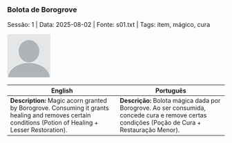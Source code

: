### Bolota de Borogrove

Sessão: 1 | Data: 2025-08-02 | Fonte: s01.txt | Tags: item, mágico, cura

![Bolota de Borogrove](blank.png)

| English | Português |
|---------|-----------|
| **Description:** Magic acorn granted by Borogrove. Consuming it grants healing and removes certain conditions (Potion of Healing + Lesser Restoration). | **Descrição:** Bolota mágica dada por Borogrove. Ao ser consumida, concede cura e remove certas condições (Poção de Cura + Restauração Menor). |

























